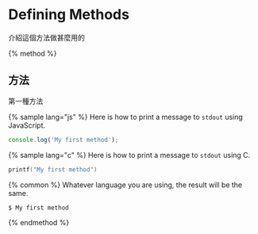 # Defining Methods

介紹這個方法做甚麼用的

{% method %}
## 方法

第一種方法

{% sample lang="js" %}
Here is how to print a message to `stdout` using JavaScript.

```js
console.log('My first method');
```

{% sample lang="c" %}
Here is how to print a message to `stdout` using C.

```c++
printf("My first method")
```

{% common %}
Whatever language you are using, the result will be the same.

```bash
$ My first method
```
{% endmethod %}
